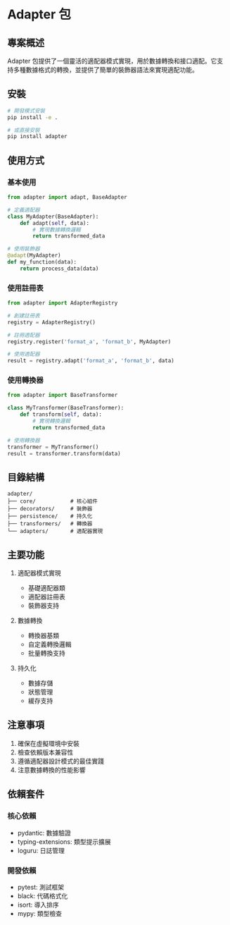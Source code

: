 # Adapter 包

## 專案概述

Adapter 包提供了一個靈活的適配器模式實現，用於數據轉換和接口適配。它支持多種數據格式的轉換，並提供了簡單的裝飾器語法來實現適配功能。

## 安裝

```bash
# 開發模式安裝
pip install -e .

# 或直接安裝
pip install adapter
```

## 使用方式

### 基本使用

```python
from adapter import adapt, BaseAdapter

# 定義適配器
class MyAdapter(BaseAdapter):
    def adapt(self, data):
        # 實現數據轉換邏輯
        return transformed_data

# 使用裝飾器
@adapt(MyAdapter)
def my_function(data):
    return process_data(data)
```

### 使用註冊表

```python
from adapter import AdapterRegistry

# 創建註冊表
registry = AdapterRegistry()

# 註冊適配器
registry.register('format_a', 'format_b', MyAdapter)

# 使用適配器
result = registry.adapt('format_a', 'format_b', data)
```

### 使用轉換器

```python
from adapter import BaseTransformer

class MyTransformer(BaseTransformer):
    def transform(self, data):
        # 實現轉換邏輯
        return transformed_data

# 使用轉換器
transformer = MyTransformer()
result = transformer.transform(data)
```

## 目錄結構

```
adapter/
├── core/           # 核心組件
├── decorators/     # 裝飾器
├── persistence/    # 持久化
├── transformers/   # 轉換器
└── adapters/       # 適配器實現
```

## 主要功能

1. 適配器模式實現
   - 基礎適配器類
   - 適配器註冊表
   - 裝飾器支持

2. 數據轉換
   - 轉換器基類
   - 自定義轉換邏輯
   - 批量轉換支持

3. 持久化
   - 數據存儲
   - 狀態管理
   - 緩存支持

## 注意事項

1. 確保在虛擬環境中安裝
2. 檢查依賴版本兼容性
3. 遵循適配器設計模式的最佳實踐
4. 注意數據轉換的性能影響

## 依賴套件

### 核心依賴
- pydantic: 數據驗證
- typing-extensions: 類型提示擴展
- loguru: 日誌管理

### 開發依賴
- pytest: 測試框架
- black: 代碼格式化
- isort: 導入排序
- mypy: 類型檢查 